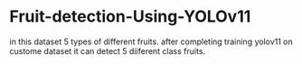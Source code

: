 # Fruit-detection-Using-YOLOv11
in this dataset 5 types of different fruits. after completing training  yolov11 on custome dataset it can detect 5 diiferent class fruits.

